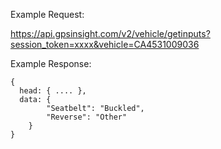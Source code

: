 Example Request:

https://api.gpsinsight.com/v2/vehicle/getinputs?session_token=xxxx&vehicle=CA4531009036

Example Response:

    {
      head: { .... },
      data: {
			"Seatbelt": "Buckled",
			"Reverse": "Other"
        }
    }
